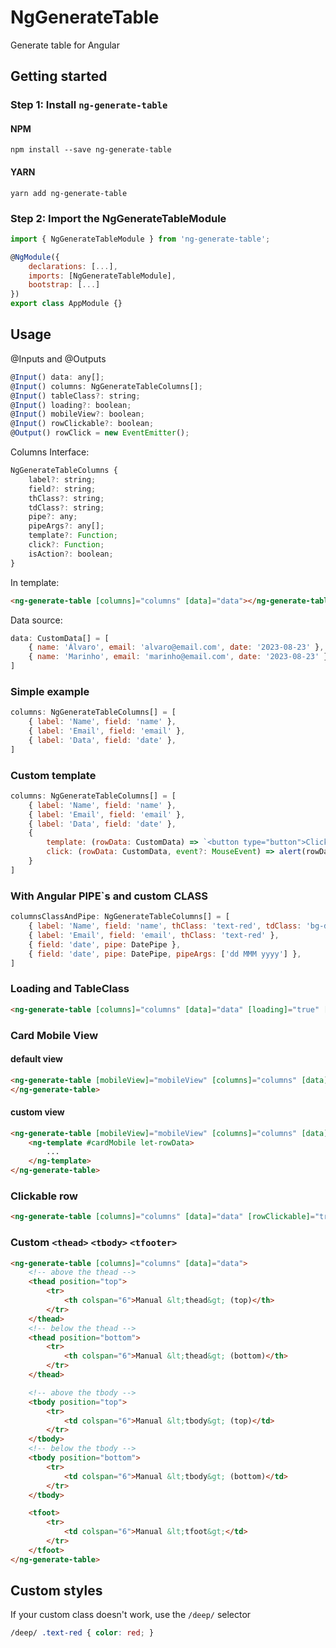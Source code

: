 # NgGenerateTable
Generate table for Angular

## Getting started
### Step 1: Install `ng-generate-table`

#### NPM
```shell
npm install --save ng-generate-table
```
#### YARN
```shell
yarn add ng-generate-table
```
### Step 2: Import the NgGenerateTableModule
```js
import { NgGenerateTableModule } from 'ng-generate-table';

@NgModule({
    declarations: [...],
    imports: [NgGenerateTableModule],
    bootstrap: [...]
})
export class AppModule {}
```

## Usage

@Inputs and @Outputs
```js
@Input() data: any[];
@Input() columns: NgGenerateTableColumns[];
@Input() tableClass?: string;
@Input() loading?: boolean;
@Input() mobileView?: boolean;
@Input() rowClickable?: boolean;
@Output() rowClick = new EventEmitter();
```
Columns Interface:
```js
NgGenerateTableColumns {
    label?: string;
    field?: string;
    thClass?: string;
    tdClass?: string;
    pipe?: any;
    pipeArgs?: any[];
    template?: Function;
    click?: Function;
    isAction?: boolean;
}
```

In template:
```html
<ng-generate-table [columns]="columns" [data]="data"></ng-generate-table>
```

Data source:
```js
data: CustomData[] = [
    { name: 'Álvaro', email: 'alvaro@email.com', date: '2023-08-23' },
    { name: 'Marinho', email: 'marinho@email.com', date: '2023-08-23' },
]
```

### Simple example
```js
columns: NgGenerateTableColumns[] = [
    { label: 'Name', field: 'name' },
    { label: 'Email', field: 'email' },
    { label: 'Data', field: 'date' },
]
```

### Custom template
```js
columns: NgGenerateTableColumns[] = [
    { label: 'Name', field: 'name' },
    { label: 'Email', field: 'email' },
    { label: 'Data', field: 'date' },
    {
        template: (rowData: CustomData) => `<button type="button">Click to show ${rowData.name}'s email</button>`,
        click: (rowData: CustomData, event?: MouseEvent) => alert(rowData.email)
    }
]
```

### With Angular PIPE`s and custom CLASS
```js
columnsClassAndPipe: NgGenerateTableColumns[] = [
    { label: 'Name', field: 'name', thClass: 'text-red', tdClass: 'bg-dark' },
    { label: 'Email', field: 'email', thClass: 'text-red' },
    { field: 'date', pipe: DatePipe },
    { field: 'date', pipe: DatePipe, pipeArgs: ['dd MMM yyyy'] },
]
```

### Loading and TableClass
```html
<ng-generate-table [columns]="columns" [data]="data" [loading]="true" [tableClass]="custom-table"></ng-generate-table>
```

### Card Mobile View
#### default view
```html
<ng-generate-table [mobileView]="mobileView" [columns]="columns" [data]="data">
</ng-generate-table>
```

#### custom view
```html
<ng-generate-table [mobileView]="mobileView" [columns]="columns" [data]="data">
    <ng-template #cardMobile let-rowData>
        ...
    </ng-template>
</ng-generate-table>
```

### Clickable row
```html
<ng-generate-table [columns]="columns" [data]="data" [rowClickable]="true" (rowClick)="rowClick($event)"></ng-generate-table>
```

### Custom `<thead>` `<tbody>` `<tfooter>`
```html
<ng-generate-table [columns]="columns" [data]="data">
    <!-- above the thead -->
    <thead position="top"> 
        <tr>
            <th colspan="6">Manual &lt;thead&gt; (top)</th>
        </tr>
    </thead>
    <!-- below the thead -->
    <thead position="bottom">
        <tr>
            <th colspan="6">Manual &lt;thead&gt; (bottom)</th>
        </tr>
    </thead>

    <!-- above the tbody -->
    <tbody position="top">
        <tr>
            <td colspan="6">Manual &lt;tbody&gt; (top)</td>
        </tr>
    </tbody>
    <!-- below the tbody -->
    <tbody position="bottom">
        <tr>
            <td colspan="6">Manual &lt;tbody&gt; (bottom)</td>
        </tr>
    </tbody>

    <tfoot>
        <tr>
            <td colspan="6">Manual &lt;tfoot&gt;</td>
        </tr>
    </tfoot>
</ng-generate-table>
```

## Custom styles
If your custom class doesn't work, use the `/deep/` selector

```css
/deep/ .text-red { color: red; }
```
